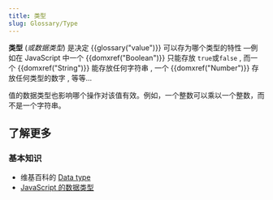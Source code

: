 ```yaml
---
title: 类型
slug: Glossary/Type
---
```


**类型** (_或数据类型_) 是决定 {{glossary("value")}} 可以存为哪个类型的特性 —例如在 JavaScript 中一个 {{domxref("Boolean")}} 只能存放 `true`或`false` , 而一个 {{domxref("String")}} 能存放任何字符串 , 一个 {{domxref("Number")}} 存放任何类型的数字 , 等等...

值的数据类型也影响哪个操作对该值有效。例如，一个整数可以乘以一个整数，而不是一个字符串。

## 了解更多

### 基本知识

- 维基百科的 [Data type](https://zh.wikipedia.org/wiki/Data_type)
- [JavaScript 的数据类型](/zh-CN/docs/Web/JavaScript/Data_structures)
